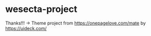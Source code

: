# wesecta-project
Thanks!!! -> Theme project from https://onepagelove.com/mate by https://uideck.com/
